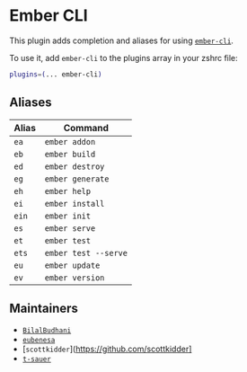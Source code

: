 # Ember CLI

This plugin adds completion and aliases for using
[`ember-cli`](https://cli.emberjs.com/).

To use it, add `ember-cli` to the plugins array in your zshrc file:

```zsh
plugins=(... ember-cli)
```

## Aliases

| Alias | Command              |
| ----- | -------------------- |
| `ea`  | `ember addon`        |
| `eb`  | `ember build`        |
| `ed`  | `ember destroy`      |
| `eg`  | `ember generate`     |
| `eh`  | `ember help`         |
| `ei`  | `ember install`      |
| `ein` | `ember init`         |
| `es`  | `ember serve`        |
| `et`  | `ember test`         |
| `ets` | `ember test --serve` |
| `eu`  | `ember update`       |
| `ev`  | `ember version`      |

## Maintainers

-   [`BilalBudhani`](https://github.com/BilalBudhani)
-   [`eubenesa`](https://github.com/eubenesa)
-   [`scottkidder`](https://github.com/scottkidder]
-   [`t-sauer`](https://www.github.com/t-sauer)
